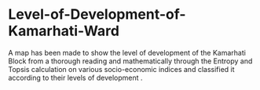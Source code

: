 # Level-of-Development-of-Kamarhati-Ward
A map has been made to show the level of development of the Kamarhati Block from a thorough reading and mathematically through the Entropy and Topsis calculation on various socio-economic indices and classified it according to their levels of development .

